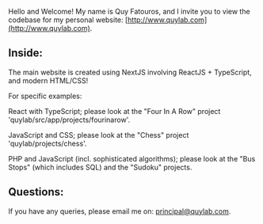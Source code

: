 Hello and Welcome! My name is Quy Fatouros, and I invite you to view the codebase for my personal website: [http://www.quylab.com](http://www.quylab.com).

## Inside:

The main website is created using NextJS involving ReactJS + TypeScript, and modern HTML/CSS!

For specific examples:

React with TypeScript; please look at the "Four In A Row" project 'quylab/src/app/projects/fourinarow'.

JavaScript and CSS; please look at the "Chess" project 'quylab/projects/chess'.

PHP and JavaScript (incl. sophisticated algorithms); please look at the "Bus Stops" (which includes SQL) and the "Sudoku" projects.

## Questions:

If you have any queries, please email me on: [principal@quylab.com](mailto:principal@quylab.com).
